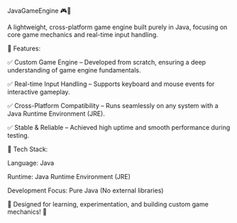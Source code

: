 JavaGameEngine 🎮🚀


A lightweight, cross-platform game engine built purely in Java, focusing on core game mechanics and real-time input handling.


🚀 Features:

✅ Custom Game Engine – Developed from scratch, ensuring a deep understanding of game engine fundamentals.

✅ Real-time Input Handling – Supports keyboard and mouse events for interactive gameplay.

✅ Cross-Platform Compatibility – Runs seamlessly on any system with a Java Runtime Environment (JRE).

✅ Stable & Reliable – Achieved high uptime and smooth performance during testing.


🔧 Tech Stack:

Language: Java

Runtime: Java Runtime Environment (JRE)

Development Focus: Pure Java (No external libraries)


📌 Designed for learning, experimentation, and building custom game mechanics! 🚀
